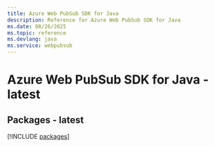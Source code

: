 ```yaml
---
title: Azure Web PubSub SDK for Java
description: Reference for Azure Web PubSub SDK for Java
ms.date: 08/26/2025
ms.topic: reference
ms.devlang: java
ms.service: webpubsub
---
```

# Azure Web PubSub SDK for Java - latest
## Packages - latest
[!INCLUDE [packages](web-pubsub-index.md)]